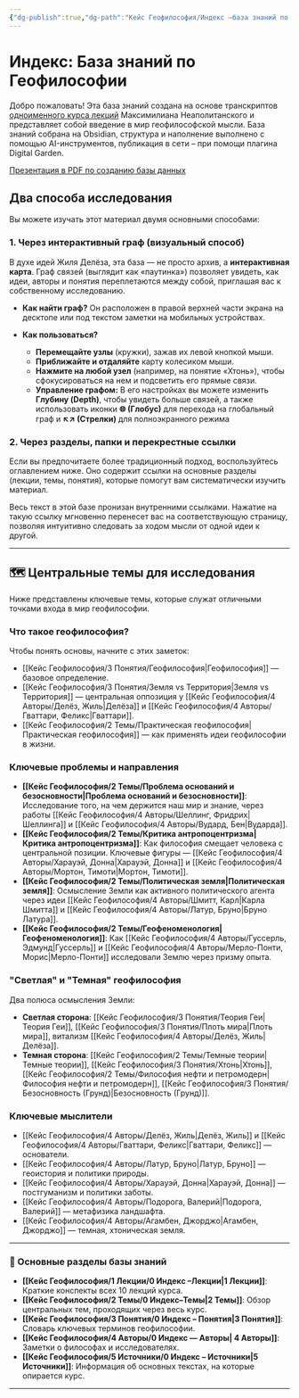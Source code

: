 ```yaml
---
{"dg-publish":true,"dg-path":"Кейс Геофилософия/Индекс –база знаний по Геофилософии","permalink":"/kejs-geofilosofiya/indeks-baza-znanij-po-geofilosofii/","hideInGraph":true,"pinned":true}
---
```



# **Индекс: База знаний по Геофилософии**

Добро пожаловать! Эта база знаний создана на основе транскриптов [одноименного курса лекций](https://www.youtube.com/watch?v=sZ5y-9kIbDw&list=PLUzCBwHhuhXG8TIfQFfTxn4pGj1stdJAJ) Максимилиана Неаполитанского и представляет собой введение в мир геофилософской мысли.
База знаний собрана на Obsidian, структура и наполнение выполнено с помощью AI-инструментов, публикация в сети  – при помощи плагина Digital Garden. 

[Презентация в PDF по созданию базы данных](https://drive.google.com/file/d/1DJCDKUEQxyw_WGloYy1OSw9OesMBBPe_/view?usp=sharing)


## Два способа исследования

Вы можете изучать этот материал двумя основными способами:

### **1. Через интерактивный граф (визуальный способ)**

В духе идей Жиля Делёза, эта база — не просто архив, а **интерактивная карта**. Граф связей (выглядит как «паутинка») позволяет увидеть, как идеи, авторы и понятия переплетаются между собой, приглашая вас к собственному исследованию.

- **Как найти граф?** Он расположен в правой верхней части экрана на десктопе или под текстом заметки на мобильных устройствах.
    
- **Как пользоваться?**
    - **Перемещайте узлы** (кружки), зажав их левой кнопкой мыши.
    - **Приближайте и отдаляйте** карту колесиком мыши.
    - **Нажмите на любой узел** (например, на понятие «Хтонь»), чтобы сфокусироваться на нем и подсветить его прямые связи.
	- **Управление графом:** В его настройках вы можете изменить **Глубину (Depth)**, чтобы увидеть больше связей, а также использовать иконки **🌐 (Глобус)** для перехода на глобальный граф и **↖↗ (Стрелки)** для полноэкранного режима
        

### **2. Через разделы, папки и перекрестные ссылки**

Если вы предпочитаете более традиционный подход, воспользуйтесь оглавлением ниже. Оно содержит ссылки на основные разделы (лекции, темы, понятия), которые помогут вам систематически изучить материал.

Весь текст в этой базе пронизан внутренними ссылками. Нажатие на такую ссылку мгновенно перенесет вас на соответствующую страницу, позволяя интуитивно следовать за ходом мысли от одной идеи к другой.


---

## **🗺️ Центральные темы для исследования**

Ниже представлены ключевые темы, которые служат отличными точками входа в мир геофилософии.

### **Что такое геофилософия?**

Чтобы понять основы, начните с этих заметок:

- [[Кейс Геофилософия/3 Понятия/Геофилософия\|Геофилософия]] — базовое определение.
- [[Кейс Геофилософия/3 Понятия/Земля vs Территория\|Земля vs Территория]] — центральная оппозиция у [[Кейс Геофилософия/4 Авторы/Делёз, Жиль\|Делёза]] и [[Кейс Геофилософия/4 Авторы/Гваттари, Феликс\|Гваттари]].
- [[Кейс Геофилософия/2 Темы/Практическая геофилософия\|Практическая геофилософия]] — как применять идеи геофилософии в жизни.
    
### **Ключевые проблемы и направления**

- **[[Кейс Геофилософия/2 Темы/Проблема оснований и безосновности\|Проблема оснований и безосновности]]**: Исследование того, на чем держится наш мир и знание, через работы [[Кейс Геофилософия/4 Авторы/Шеллинг, Фридрих\|Шеллинга]] и [[Кейс Геофилософия/4 Авторы/Вудард, Бен\|Вударда]].
- **[[Кейс Геофилософия/2 Темы/Критика антропоцентризма\|Критика антропоцентризма]]**: Как философия смещает человека с центральной позиции. Ключевые фигуры — [[Кейс Геофилософия/4 Авторы/Харауэй, Донна\|Харауэй, Донна]] и [[Кейс Геофилософия/4 Авторы/Мортон, Тимоти\|Мортон, Тимоти]].
- **[[Кейс Геофилософия/2 Темы/Политическая земля\|Политическая земля]]**: Осмысление Земли как активного политического агента через идеи [[Кейс Геофилософия/4 Авторы/Шмитт, Карл\|Карла Шмитта]] и [[Кейс Геофилософия/4 Авторы/Латур, Бруно\|Бруно Латура]].
- **[[Кейс Геофилософия/2 Темы/Геофеноменология\|Геофеноменология]]**: Как [[Кейс Геофилософия/4 Авторы/Гуссерль, Эдмунд\|Гуссерль]] и [[Кейс Геофилософия/4 Авторы/Мерло-Понти, Морис\|Мерло-Понти]] исследовали Землю через призму опыта.
### **"Светлая" и "Темная" геофилософия**

Два полюса осмысления Земли:

- **Светлая сторона**: [[Кейс Геофилософия/3 Понятия/Теория Геи\|Теория Геи]], [[Кейс Геофилософия/3 Понятия/Плоть мира\|Плоть мира]], витализм [[Кейс Геофилософия/4 Авторы/Делёз, Жиль\|Делёза]].
- **Темная сторона**: [[Кейс Геофилософия/2 Темы/Темные теории\|Темные теории]], [[Кейс Геофилософия/3 Понятия/Хтонь\|Хтонь]], [[Кейс Геофилософия/2 Темы/Философия нефти и петромодерн\|Философия нефти и петромодерн]], [[Кейс Геофилософия/3 Понятия/Безосновность (Грунд)\|Безосновность (Грунд)]].
### **Ключевые мыслители**

- [[Кейс Геофилософия/4 Авторы/Делёз, Жиль\|Делёз, Жиль]] и [[Кейс Геофилософия/4 Авторы/Гваттари, Феликс\|Гваттари, Феликс]] — основатели.
- [[Кейс Геофилософия/4 Авторы/Латур, Бруно\|Латур, Бруно]] — геоистория и политики природы.
- [[Кейс Геофилософия/4 Авторы/Харауэй, Донна\|Харауэй, Донна]] — постгуманизм и политики заботы.
- [[Кейс Геофилософия/4 Авторы/Подорога, Валерий\|Подорога, Валерий]] — метафизика ландшафта.
- [[Кейс Геофилософия/4 Авторы/Агамбен, Джорджо\|Агамбен, Джорджо]] — темная, хтоническая земля.
    
---

### **🧭 Основные разделы базы знаний**

- **[[Кейс Геофилософия/1 Лекции/0 Индекс –Лекции\|1 Лекции]]**: Краткие конспекты всех 10 лекций курса.
- **[[Кейс Геофилософия/2 Темы/0 Индекс–Темы\|2 Темы]]**: Обзор центральных тем, проходящих через весь курс.
- **[[Кейс Геофилософия/3 Понятия/0 Индекс – Понятия\|3 Понятия]]**: Словарь ключевых терминов геофилософии.
- **[[Кейс Геофилософия/4 Авторы/0 Индекс — Авторы\| 4 Авторы]]**: Заметки о философах и исследователях.
- **[[Кейс Геофилософия/5 Источники/0 Индекс – Источники\|5 Источники]]**: Информация об основных текстах, на которые опирается курс.
    

---

